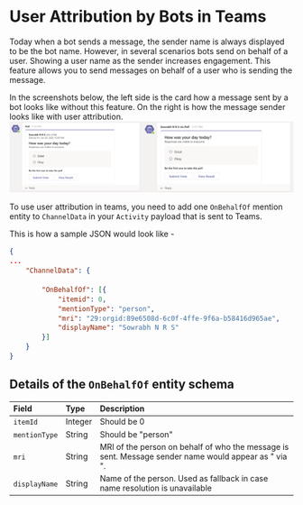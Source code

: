 # User Attribution by Bots in Teams

Today when a bot sends a message, the sender name is always displayed to be the bot name. However, in several scenarios bots send on behalf of a user. Showing a user name as the sender increases engagement. This feature allows you to send messages on behalf of a user who is sending the message. 

In the screenshots below, the left side is the card how a message sent by a bot looks like without this feature. On the right is how the message sender looks like with user attribution.
![Screenshot](Picture10.png)

To use user attribution in teams, you need to add one `OnBehalfOf` mention entity to `ChannelData` in your `Activity` payload that is sent to Teams.

This is how a sample JSON would look like -
```json
{
...
    "ChannelData": {
        
        "OnBehalfOf": [{
            "itemid": 0,
            "mentionType": "person",
            "mri": "29:orgid:89e6508d-6c0f-4ffe-9f6a-b58416d965ae",
            "displayName": "Sowrabh N R S"
        }]
    }
}
```
## Details of the `OnBehalfOf` entity schema
|Field|Type|Description|
|:---|:---|:---|
|`itemId`|Integer|Should be 0|
|`mentionType`|String|Should be "person"|
|`mri`|String|MRI of the person on behalf of who the message is sent. Message sender name would appear as "<user> via <bot name>".|
|`displayName`|String|Name of the person. Used as fallback in case name resolution is unavailable|
